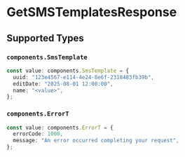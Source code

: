# GetSMSTemplatesResponse


## Supported Types

### `components.SmsTemplate`

```typescript
const value: components.SmsTemplate = {
  uuid: "123e4567-e114-4e24-8e6f-2318483fb39b",
  editDate: "2025-08-01 12:00:00",
  name: "<value>",
};
```

### `components.ErrorT`

```typescript
const value: components.ErrorT = {
  errorCode: 1000,
  message: "An error occurred completing your request",
};
```

